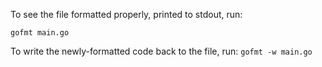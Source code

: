 To see the file formatted properly, printed to stdout, run:

`gofmt main.go`

To write the newly-formatted code back to the file, run:
`gofmt -w main.go`
